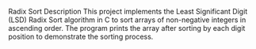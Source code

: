 Radix Sort
Description
This project implements the Least Significant Digit (LSD) Radix Sort algorithm in C to sort arrays of non-negative integers in ascending order. The program prints the array after sorting by each digit position to demonstrate the sorting process.

